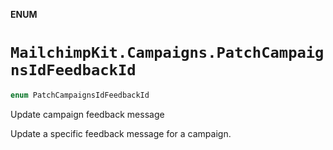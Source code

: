 **ENUM**

# `MailchimpKit.Campaigns.PatchCampaignsIdFeedbackId`

```swift
enum PatchCampaignsIdFeedbackId
```

Update campaign feedback message

Update a specific feedback message for a campaign.
